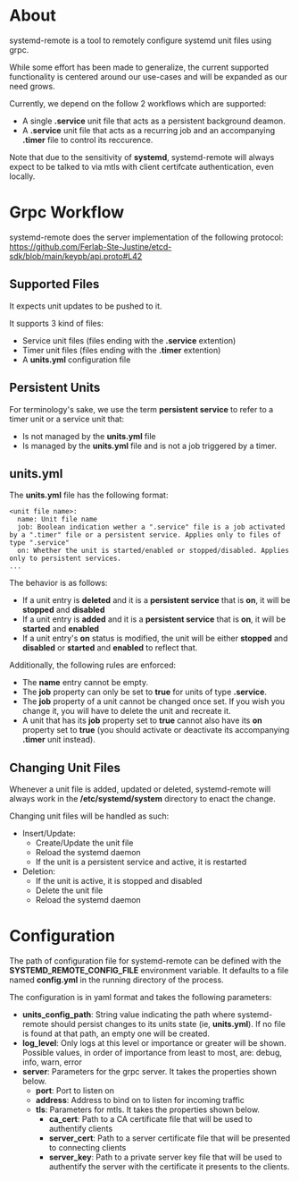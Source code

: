 # About

systemd-remote is a tool to remotely configure systemd unit files using grpc.

While some effort has been made to generalize, the current supported functionality is centered around our use-cases and will be expanded as our need grows.

Currently, we depend on the follow 2 workflows which are supported:
  - A single **.service** unit file that acts as a persistent background deamon.
  - A **.service** unit file that acts as a recurring job and an accompanying **.timer** file to control its reccurence.

Note that due to the sensitivity of **systemd**, systemd-remote will always expect to be talked to via mtls with client certifcate authentication, even locally.

# Grpc Workflow

systemd-remote does the server implementation of the following protocol: https://github.com/Ferlab-Ste-Justine/etcd-sdk/blob/main/keypb/api.proto#L42

## Supported Files

It expects unit updates to be pushed to it.

It supports 3 kind of files:
- Service unit files (files ending with the **.service** extention)
- Timer unit files (files ending with the **.timer** extention)
- A **units.yml** configuration file

## Persistent Units

For terminology's sake, we use the term **persistent service** to refer to a timer unit or a service unit that:
- Is not managed by the **units.yml** file
- Is managed by the **units.yml** file and is not a job triggered by a timer.

## units.yml

The **units.yml** file has the following format:

```
<unit file name>:
  name: Unit file name
  job: Boolean indication wether a ".service" file is a job activated by a ".timer" file or a persistent service. Applies only to files of type ".service" 
  on: Whether the unit is started/enabled or stopped/disabled. Applies only to persistent services.
...
```

The behavior is as follows:
- If a unit entry is **deleted** and it is a **persistent service** that is **on**, it will be **stopped** and **disabled**
- If a unit entry is **added** and it is a **persistent service** that is **on**, it will be **started** and **enabled**
- If a unit entry's **on** status is modified, the unit will be either **stopped** and **disabled** or **started** and **enabled** to reflect that. 

Additionally, the following rules are enforced:
- The **name** entry cannot be empty.
- The **job** property can only be set to **true** for units of type **.service**.
- The **job** property of a unit cannot be changed once set. If you wish you change it, you will have to delete the unit and recreate it.
- A unit that has its **job** property set to **true** cannot also have its **on** property set to **true** (you should activate or deactivate its accompanying **.timer** unit instead).

## Changing Unit Files

Whenever a unit file is added, updated or deleted, systemd-remote will always work in the **/etc/systemd/system** directory to enact the change.

Changing unit files will be handled as such:
  - Insert/Update:
    - Create/Update the unit file
    - Reload the systemd daemon
    - If the unit is a persistent service and active, it is restarted
  - Deletion:
    - If the unit is active, it is stopped and disabled
    - Delete the unit file
    - Reload the systemd daemon

# Configuration

The path of configuration file for systemd-remote can be defined with the **SYSTEMD_REMOTE_CONFIG_FILE** environment variable. It defaults to a file named **config.yml** in the running directory of the process.

The configuration is in yaml format and takes the following parameters:
- **units_config_path**: String value indicating the path where systemd-remote should persist changes to its units state (ie, **units.yml**). If no file is found at that path, an empty one will be created.
- **log_level**: Only logs at this level or importance or greater will be shown. Possible values, in order of importance from least to most, are: debug, info, warn, error
- **server**: Parameters for the grpc server. It takes the properties shown below.
  - **port**: Port to listen on
  - **address**: Address to bind on to listen for incoming traffic
  - **tls**: Parameters for mtls. It takes the properties shown below.
    - **ca_cert**: Path to a CA certificate file that will be used to authentify clients
    - **server_cert**: Path to a server certificate file that will be presented to connecting clients
    - **server_key**: Path to a private server key file that will be used to authentify the server with the certificate it presents to the clients.
